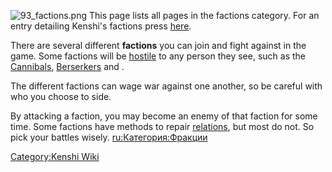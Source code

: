![](93_factions.png "93_factions.png") This page lists all pages in the
factions category. For an entry detailing Kenshi's factions press
[here](Factions.md "wikilink").

There are several different **factions** you can join and fight against
in the game. Some factions will be
[hostile](Hostile_Factions.md "wikilink") to any person they see, such as
the [Cannibals](01%20-%20Projects%20&%20Wikis/Kenshi/Kenshi%20Wiki/Kenshi%20Wiki%20Template/Cannibals.md "wikilink"),
[Berserkers](01%20-%20Projects%20&%20Wikis/Kenshi/Kenshi%20Wiki/Kenshi%20Wiki%20Template/Berserkers.md "wikilink") and [](Swamp_Ninjas.md).

The different factions can wage war against one another, so be careful
with who you choose to side.

By attacking a faction, you may become an enemy of that faction for some
time. Some factions have methods to repair
[relations](Guide_to_Faction_Relations.md "wikilink"), but most do not. So
pick your battles wisely.
[ru:Категория:Фракции](ru:Категория:Фракции "wikilink")

[Category:Kenshi Wiki](Category:Kenshi_Wiki "wikilink")